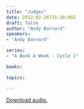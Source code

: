 ```yaml
---
title: "Judges"
date: 2012-02-26T15:30:00Z
draft: false
author: "Andy Barnard"
speakers:
- "Andy Barnard"

series:
- "A Book A Week - Cycle 1"

books:

topics:

---
```

[Download audio.](https://s3.amazonaws.com/highway/sermons/2012_02/26_Judges.mp3)